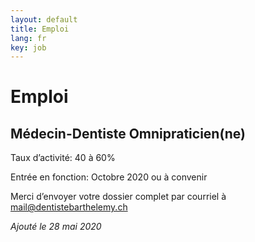 ```yaml
---
layout: default
title: Emploi
lang: fr
key: job
---
```


# Emploi

## Médecin-Dentiste Omnipraticien(ne)

Taux d’activité: 40 à 60%

Entrée en fonction: Octobre 2020 ou à convenir

Merci d’envoyer votre dossier complet par courriel à [mail@dentistebarthelemy.ch](mailto:mail@dentistebarthelemy.ch)

*Ajouté le 28 mai 2020*
